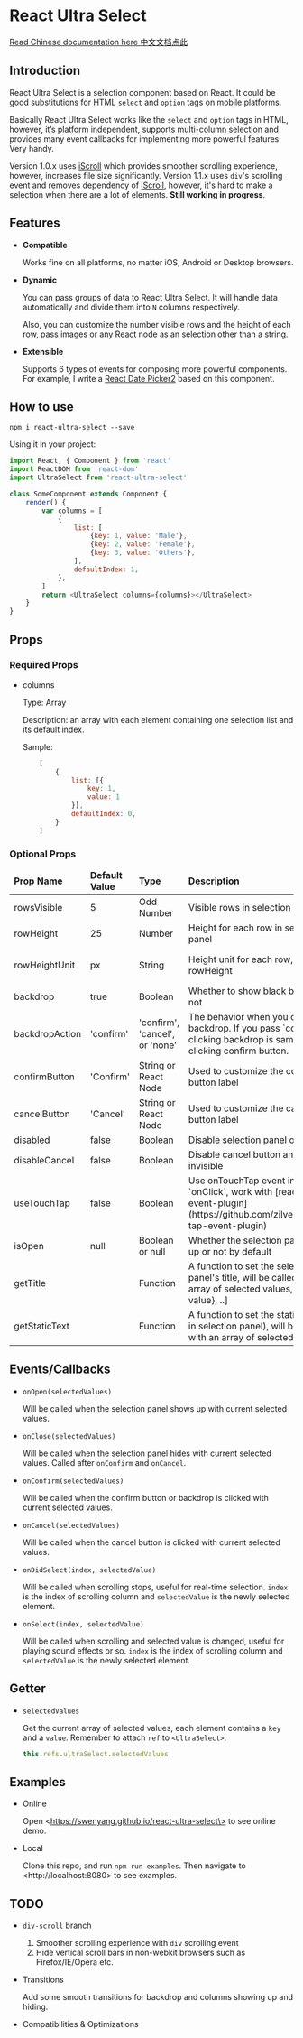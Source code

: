 # React Ultra Select

[Read Chinese documentation here 中文文档点此](https://github.com/swenyang/react-ultra-select/blob/master/README_zh-cn.md)

## Introduction

React Ultra Select is a selection component based on React. It could be good substitutions for HTML `select` and `option` tags on mobile platforms.

Basically React Ultra Select works like the `select` and `option` tags in HTML, however, it’s platform independent, supports multi-column selection and provides many event callbacks for implementing more powerful features. Very handy.

Version 1.0.x uses [iScroll](http://iscrolljs.com/) which provides smoother scrolling experience, however, increases file size significantly.
Version 1.1.x uses `div`'s scrolling event and removes dependency of [iScroll](http://iscrolljs.com/), however, it's hard to make a selection when there are a lot of elements. **Still working in progress**.

## Features

- **Compatible**

	Works fine on all platforms, no matter iOS, Android or Desktop browsers.

- **Dynamic**

	You can pass groups of data to React Ultra Select. It will handle data automatically and divide them into `N` columns respectively.

	Also, you can customize the number visible rows and the height of each row, pass images or any React node as an selection other than a string.

- **Extensible**

	Supports 6 types of events for composing more powerful components. For example, I write a [React Date Picker](#)[2](#) based on this component.

## How to use

```  
npm i react-ultra-select --save
```

Using it in your project:
```js
import React, { Component } from 'react'
import ReactDOM from 'react-dom'
import UltraSelect from 'react-ultra-select'

class SomeComponent extends Component {
	render() {
	    var columns = [
            {
                list: [
                    {key: 1, value: 'Male'},
                    {key: 2, value: 'Female'},
                    {key: 3, value: 'Others'},
                ],
                defaultIndex: 1,
            },
        ]
		return <UltraSelect columns={columns}></UltraSelect>
	}
}
```

## Props

### Required Props

- columns

	Type: Array

	Description: an array with each element containing one selection list and its default index.

	Sample:

	```js
	    [
	        {
	            list: [{
	                key: 1,
	                value: 1
	            }],
	            defaultIndex: 0,
	        }
	    ]
	```

### Optional Props

<table>
    <thead>
        <tr>
            <td><b>Prop Name</b></td>
            <td><b>Default Value</b></td>
            <td><b>Type</b></td>
            <td><b>Description</b></td>
            <td><b>Sample</b></td>
        </tr>
    </thead>
    <tbody>
        <tr>
            <td>rowsVisible</td>
            <td>5</td>
            <td>Odd Number</td>
            <td>Visible rows in selection panel</td>
            <td>3, 5, 7, 9 etc.</td>
        </tr>
        <tr>
            <td>rowHeight</td>
            <td>25</td>
            <td>Number</td>
            <td>Height for each row in selection panel</td>
            <td></td>
        </tr>
        <tr>
            <td>rowHeightUnit</td>
            <td>px</td>
            <td>String</td>
            <td>Height unit for each row, works with rowHeight</td>
            <td>px, em, rem etc.</td>
        </tr>
        <tr>
            <td>backdrop</td>
            <td>true</td>
            <td>Boolean</td>
            <td>Whether to show black backdrop or not</td>
            <td></td>
        </tr>
        <tr>
            <td>backdropAction</td>
            <td>'confirm'</td>
            <td>'confirm', 'cancel', or 'none'</td>
            <td>The behavior when you click on the backdrop. If you pass `confirm`, clicking backdrop is same as clicking confirm button.</td>
            <td></td>
        </tr>
        <tr>
            <td>confirmButton</td>
            <td>'Confirm'</td>
            <td>String or React Node</td>
            <td>Used to customize the confirm button label</td>
            <td></td>
        </tr>
        <tr>
            <td>cancelButton</td>
            <td>'Cancel'</td>
            <td>String or React Node</td>
            <td>Used to customize the cancel button label</td>
            <td></td>
        </tr>
        <tr>
            <td>disabled</td>
            <td>false</td>
            <td>Boolean</td>
            <td>Disable selection panel or not</td>
            <td></td>
        </tr>
        <tr>
            <td>disableCancel</td>
            <td>false</td>
            <td>Boolean</td>
            <td>Disable cancel button and make it invisible</td>
            <td></td>
        </tr>
        <tr>
            <td>useTouchTap</td>
            <td>false</td>
            <td>Boolean</td>
            <td>Use onTouchTap event instead of `onClick`, work with [react-tap-event-plugin](https://github.com/zilverline/react-tap-event-plugin)</td>
            <td></td>
        </tr>
        <tr>
            <td>isOpen</td>
            <td>null</td>
            <td>Boolean or null</td>
            <td>Whether the selection panel shows up or not by default</td>
            <td></td>
        </tr>
        <tr>
            <td>getTitle</td>
            <td></td>
            <td>Function</td>
            <td>A function to set the selection panel's title, will be called with an array of selected values, i.e. [{key, value}, ..]</td>
            <td></td>
        </tr>
        <tr>
            <td>getStaticText</td>
            <td></td>
            <td>Function</td>
            <td>A function to set the static text (not in selection panel), will be called with an array of selected values</td>
            <td></td>
        </tr>
    </tbody>
</table>

## Events/Callbacks

- `onOpen(selectedValues)`

	Will be called when the selection panel shows up with current selected values.

- `onClose(selectedValues)`

	Will be called when the selection panel hides with current selected values. Called after `onConfirm` and `onCancel`.

- `onConfirm(selectedValues)`

	Will be called when the confirm button or backdrop is clicked with current selected values.

- `onCancel(selectedValues)`

	Will be called when the cancel button is clicked with current selected values.

- `onDidSelect(index, selectedValue)`

	Will be called when scrolling stops, useful for real-time selection. `index` is the index of scrolling column and `selectedValue` is the newly selected element.

- `onSelect(index, selectedValue)`

	Will be called when scrolling and selected value is changed, useful for playing sound effects or so. `index` is the index of scrolling column and `selectedValue` is the newly selected element.

## Getter

- `selectedValues`

	Get the current array of selected values, each element contains a `key` and a `value`. Remember to attach `ref` to `<UltraSelect>`.

	```js
	this.refs.ultraSelect.selectedValues
	```

## Examples

- Online

	Open \<https://swenyang.github.io/react-ultra-select\> to see online demo.

- Local

	Clone this repo, and run `npm run examples`. Then navigate to \<http://localhost:8080\> to see examples.

## TODO

- `div-scroll` branch

	1. Smoother scrolling experience with `div` scrolling event
	2. Hide vertical scroll bars in non-webkit browsers such as Firefox/IE/Opera etc.

- Transitions

	Add some smooth transitions for backdrop and columns showing up and hiding.

- Compatibilities & Optimizations


